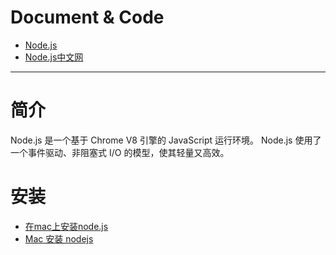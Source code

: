 
# Document & Code
* [Node.js](https://nodejs.org/en/)
* [Node.js中文网](http://nodejs.cn/)

---

# 简介

Node.js 是一个基于 Chrome V8 引擎的 JavaScript 运行环境。 
Node.js 使用了一个事件驱动、非阻塞式 I/O 的模型，使其轻量又高效。 

# 安装

* [在mac上安装node.js](https://www.jianshu.com/p/3b30c4c846d1)
* [Mac 安装 nodejs](https://www.jianshu.com/p/5bf6f83e80e8)

